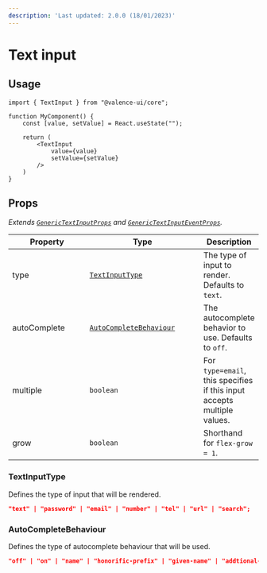 ```yaml
---
description: 'Last updated: 2.0.0 (18/01/2023)'
---
```


# Text input

## Usage

```tsx
import { TextInput } from "@valence-ui/core";

function MyComponent() { 
    const [value, setValue] = React.useState("");

    return ( 
        <TextInput
            value={value}
            setValue={setValue}
        />
    )
}
```

## Props

_Extends_ [_`GenericTextInputProps`_](../../generics/generic-input-props.md) _and_ [_`GenericTextInputEventProps`_](../../generics/generic-input-props.md)_._

<table data-full-width="true"><thead><tr><th width="164">Property</th><th width="243">Type</th><th>Description</th></tr></thead><tbody><tr><td>type</td><td><a href="text-input.md#textinputtype"><code>TextInputType</code></a></td><td>The type of input to render. Defaults to <code>text</code>.</td></tr><tr><td>autoComplete</td><td><a href="text-input.md#autocompletebehaviour"><code>AutoCompleteBehaviour</code></a></td><td>The autocomplete behavior to use. Defaults to <code>off</code>.</td></tr><tr><td>multiple</td><td><code>boolean</code></td><td>For <code>type=email</code>, this specifies if this input accepts multiple values.</td></tr><tr><td>grow</td><td><code>boolean</code></td><td>Shorthand for <code>flex-grow = 1</code>.</td></tr></tbody></table>

### TextInputType

Defines the type of input that will be rendered.

```json
"text" | "password" | "email" | "number" | "tel" | "url" | "search";
```

### AutoCompleteBehaviour

Defines the type of autocomplete behaviour that will be used.

```json
"off" | "on" | "name" | "honorific-prefix" | "given-name" | "addtional-name" | "family-name" | "honorific-suffix" | "nickname" | "email" | "email" | "username" | "new-password" | "current-password" | "one-time-code" | "organization-title" | "organization" | "street-address" | "shipping" | "billing" | "address-line1" | "address-line2" | "address-line3" | "address-level4" | "address-level3" | "address-level2" | "address-level1" | "country" | "country-name" | "postal-code" | "cc-name" | "cc-given-name" | "cc-additional-name" | "cc-family-name" | "cc-number" | "cc-exp" | "cc-exp-month" | "cc-exp-year" | "cc-csc" | "cc-type" | "transaction-currency" | "transaction-amount" | "language" | "bday" | "bday-day" | "bday-month" | "bday-year" | "sex" | "tel" | "tel-country-code" | "tel-national" | "tel-area-code" | "tel-local" | "tel-extension" | "impp" | "url" | "photo" | "webauthn"
```
